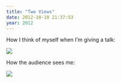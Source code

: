 ```yaml
---
title: "Two Views"
date: 2012-10-10 21:37:53
year: 2012
---
```

<p>How I think of myself when I'm giving a talk:</p>

<img src="http://www.animated-gifs.eu/religion-moses/0007.gif" class="centered">

<p>How the audience sees me:</p>

<img src="http://28.media.tumblr.com/tumblr_lb01o6tn481qe0eclo1_r8_500.gif" class="centered">
